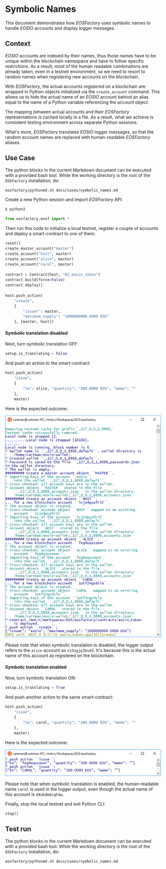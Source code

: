 # Symbolic Names

This document demonstrates how *EOSFactory* uses symbolic names to handle *EOSIO* accounts and display logger messages.

## Context

*EOSIO* accounts are indexed by their names, thus those names have to be unique within the blockchain namespace and have to follow specific restrictions. As a result, most of the human readable combinations are already taken, even in a testnet environment, so we need to resort to random names when registering new accounts on the blockchain.

With *EOSFactory*, the actual accounts registered on a blockchain are wrapped in Python objects initialized via the `create_account` command. This allows us to hide the actual name of an *EOSIO* account behind an alias equal to the name of a Python variable referencing the account object.

The mapping between actual accounts and their *EOSFactory* representations is cached locally in a file. As a result, what we achieve is consistent testing environment across separate Python sessions.

What's more, *EOSFactory* translates *EOSIO* logger messages, so that the random account names are replaced with human-readable *EOSFactory* aliases.

## Use Case

The python blocks in the current Markdown document can be executed with a provided bash tool. While the working directory is the root of the `EOSFactory` installation, do:

```bash
eosfactory/pythonmd.sh docs/cases/symbolic_names.md
```

Create a new Python session and import *EOSFactory* API:

```bash
$ python3
```

```python
from eosfactory.eosf import *
```

Then run this code to initialize a local testnet, register a couple of accounts and deploy a smart-contract to one of them:

```python
reset()
create_master_account("master")
create_account("host", master)
create_account("alice", master)
create_account("carol", master)

contract = Contract(host, "02_eosio_token")
contract.build(force=False)
contract.deploy()

host.push_action(
    "create", 
    {
        "issuer": master,
        "maximum_supply": "1000000000.0000 EOS"
    }, [master, host])
```

#### Symbolic translation disabled

Next, turn symbolic translation OFF:

```python
setup.is_translating = False
```

And push an action to the smart-contract:

```python
host.push_action(
    "issue",
    {
        "to": alice, "quantity": "100.0000 EOS", "memo": ""
    },
    master)
```
Here is the expected outcome:

![not translating](../images/not_translating.png)

Please note that when symbolic translation is disabled, the logger output refers to the `alice` account as `v13zgjp3bu45`. It's because this is the actual name of this account as registered on the blockchain.

#### Symbolic translation enabled

Now, turn symbolic translation ON:

```python
setup.is_translating = True
```
And push another action to the same smart-contract:

```python
host.push_action(
    "issue",
    {
        "to": carol, "quantity": "100.0000 EOS", "memo": ""
    },
    master)
```

Here is the expected outcome:

![translating](../images/translating.png)

Please note that when symbolic translation is enabled, the human-readable name `carol` is used in the logger output, even though the actual name of this account is `d4okdmdcqt4w`.

Finally, stop the local testnet and exit Python CLI:

```python
stop()
```

## Test run

The python blocks in the current Markdown document can be executed with a provided bash tool. While the working directory is the root of the `EOSFactory` installation, do:

```bash
eosfactory/pythonmd.sh docs/cases/symbolic_names.md
```
